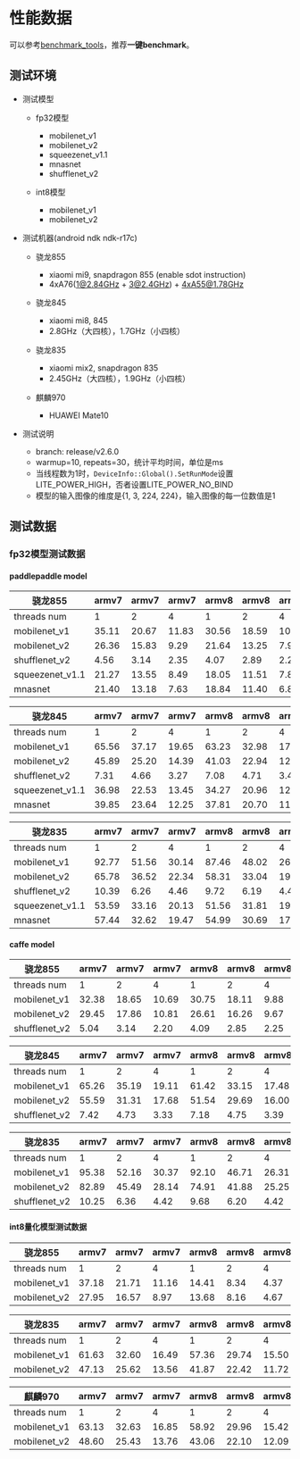 # 性能数据

可以参考[benchmark_tools](benchmark_tools)，推荐**一键benchmark**。

## 测试环境

* 测试模型
    * fp32模型
        * mobilenet_v1
        * mobilenet_v2
        * squeezenet_v1.1
        * mnasnet
        * shufflenet_v2
    
    * int8模型
        * mobilenet_v1
        * mobilenet_v2

* 测试机器(android ndk ndk-r17c)
   *  骁龙855
      * xiaomi mi9, snapdragon 855 (enable sdot instruction)
      * 4xA76(1@2.84GHz + 3@2.4GHz) + 4xA55@1.78GHz

   *  骁龙845
      * xiaomi mi8, 845
      * 2.8GHz（大四核），1.7GHz（小四核）

   *  骁龙835
      * xiaomi mix2, snapdragon 835
      * 2.45GHz（大四核），1.9GHz（小四核）

   * 麒麟970
      * HUAWEI Mate10
 
* 测试说明
    * branch: release/v2.6.0
    * warmup=10, repeats=30，统计平均时间，单位是ms
    * 当线程数为1时，```DeviceInfo::Global().SetRunMode```设置LITE_POWER_HIGH，否者设置LITE_POWER_NO_BIND
    * 模型的输入图像的维度是{1, 3, 224, 224}，输入图像的每一位数值是1
    
## 测试数据


### fp32模型测试数据

#### paddlepaddle model

骁龙855|armv7 | armv7 |  armv7 |armv8 | armv8 |armv8 
----| ---- | ---- | ---- | ----  |----  |----
threads num|1 |2 |4 |1 |2 |4 
mobilenet_v1 |35.11 |20.67 |11.83 |30.56 |18.59 |10.44 |
mobilenet_v2 |26.36 |15.83 |9.29 |21.64 |13.25 |7.95 |
shufflenet_v2 |4.56 |3.14 |2.35 |4.07 |2.89 |2.28 |
squeezenet_v1.1 |21.27 |13.55 |8.49 |18.05 |11.51 |7.83 |
mnasnet |21.40 |13.18 |7.63 |18.84 |11.40 |6.80 |


骁龙845|armv7 | armv7 |  armv7 |armv8 | armv8 |armv8 
----| ---- | ---- | ---- | ----  |----  |----
threads num|1 |2 |4 |1 |2 |4 
mobilenet_v1 |65.56 |37.17 |19.65 |63.23 |32.98 |17.68 |
mobilenet_v2 |45.89 |25.20 |14.39 |41.03 |22.94 |12.98 |
shufflenet_v2 |7.31 |4.66 |3.27 |7.08 |4.71 |3.41 |
squeezenet_v1.1 |36.98 |22.53 |13.45 |34.27 |20.96 |12.60 |
mnasnet |39.85 |23.64 |12.25 |37.81 |20.70 |11.81 |


骁龙835|armv7 | armv7 |  armv7 |armv8 | armv8 |armv8 
----| ---- | ---- | ---- | ----  |----  |----
threads num|1 |2 |4 |1 |2 |4 
mobilenet_v1 |92.77 |51.56 |30.14 |87.46 |48.02 |26.42 |
mobilenet_v2 |65.78 |36.52 |22.34 |58.31 |33.04 |19.87 |
shufflenet_v2 |10.39 |6.26 |4.46 |9.72 |6.19 |4.41 |
squeezenet_v1.1 |53.59 |33.16 |20.13 |51.56 |31.81 |19.10 |
mnasnet |57.44 |32.62 |19.47 |54.99 |30.69 |17.98 |

#### caffe model

骁龙855|armv7 | armv7 |  armv7 |armv8 | armv8 |armv8 
----| ---- | ---- | ---- | ----  |----  |----
threads num|1 |2 |4 |1 |2 |4 |
mobilenet_v1 |32.38 |18.65 |10.69 |30.75 |18.11 |9.88 |
mobilenet_v2 |29.45 |17.86 |10.81 |26.61 |16.26 |9.67 |
shufflenet_v2 |5.04 |3.14 |2.20 |4.09 |2.85 |2.25 |


骁龙845|armv7 | armv7 |  armv7 |armv8 | armv8 |armv8 
----| ---- | ---- | ---- | ----  |----  |----
threads num|1 |2 |4 |1 |2 |4 |
mobilenet_v1 |65.26 |35.19 |19.11 |61.42 |33.15 |17.48 |
mobilenet_v2 |55.59 |31.31 |17.68 |51.54 |29.69 |16.00 |
shufflenet_v2 |7.42 |4.73 |3.33 |7.18 |4.75 |3.39 |


骁龙835|armv7 | armv7 |  armv7 |armv8 | armv8 |armv8 
----| ---- | ---- | ---- | ----  |----  |----
threads num|1 |2 |4 |1 |2 |4 |
mobilenet_v1 |95.38 |52.16 |30.37 |92.10 |46.71 |26.31 |
mobilenet_v2 |82.89 |45.49 |28.14 |74.91 |41.88 |25.25 |
shufflenet_v2 |10.25 |6.36 |4.42 |9.68 |6.20 |4.42 |

#### int8量化模型测试数据

骁龙855|armv7 | armv7 |  armv7 |armv8 | armv8 |armv8 
----| ---- | ---- | ---- | ----  |----  |----
threads num|1 |2 |4 |1 |2 |4 |
mobilenet_v1 |37.18 |21.71 |11.16 | 14.41 |8.34 |4.37 |
mobilenet_v2 |27.95 |16.57 |8.97 | 13.68 |8.16 |4.67 |


骁龙835|armv7 | armv7 |  armv7 |armv8 | armv8 |armv8 
----| ---- | ---- | ---- | ----  |----  |----
threads num|1 |2 |4 |1 |2 |4 |
mobilenet_v1 |61.63 |32.60 |16.49 |57.36 |29.74 |15.50 |
mobilenet_v2 |47.13 |25.62 |13.56 |41.87 |22.42 |11.72 |


麒麟970|armv7 | armv7 |  armv7 |armv8 | armv8 |armv8 
----| ---- | ---- | ---- | ----  |----  |----
threads num|1 |2 |4 |1 |2 |4 |
mobilenet_v1 |63.13 |32.63 |16.85 |58.92 |29.96 |15.42 |
mobilenet_v2 |48.60 |25.43 |13.76 |43.06 |22.10 |12.09 |
